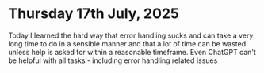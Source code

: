 # Thursday 17th July, 2025

Today I learned the hard way that error handling sucks and can take a very long time to do in a sensible manner and that a lot of time can be wasted unless help is asked for within a reasonable timeframe. Even ChatGPT can't be helpful with all tasks - including error handling related issues
